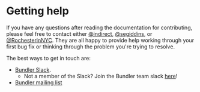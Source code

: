 # Getting help

If you have any questions after reading the documentation for contributing, please feel free to contact either [@indirect](https://github.com/indirect), [@segiddins](https://github.com/segiddins), or [@RochesterinNYC](https://github.com/RochesterinNYC). They are all happy to provide help working through your first bug fix or thinking through the problem you're trying to resolve.

The best ways to get in touch are:

* [Bundler Slack](https://bundler.slack.com).
  * Not a member of the Slack? Join the Bundler team slack [here](https://slack.bundler.io/)!
* [Bundler mailing list](https://groups.google.com/group/ruby-bundler)
